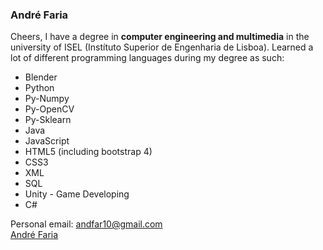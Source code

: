 ### André Faria
Cheers, I have a degree in <b>computer engineering and multimedia</b> in the university of ISEL (Instítuto Superior de Engenharia de Lisboa).
  Learned a lot of different programming languages during my degree as such:
  <ul>
    <li>Blender</li>
    <li>Python</li>
    <li>Py-Numpy</li>
    <li>Py-OpenCV</li>
    <li>Py-Sklearn</li>
    <li>Java</li>
    <li>JavaScript</li>
    <li>HTML5 (including bootstrap 4)</li>
    <li>CSS3</li>
    <li>XML</li>
    <li>SQL</li>
    <li>Unity - Game Developing</li>
    <li>C#</li>
  </ul>
  Personal email:
  <a href="">andfar10@gmail.com</a><br>
  <a href="https://www.linkedin.com/in/andrefaria21/">André Faria</a>
<!---
FariaXD/FariaXD is a ✨ special ✨ repository because its `README.md` (this file) appears on your GitHub profile.
You can click the Preview link to take a look at your changes.
--->
